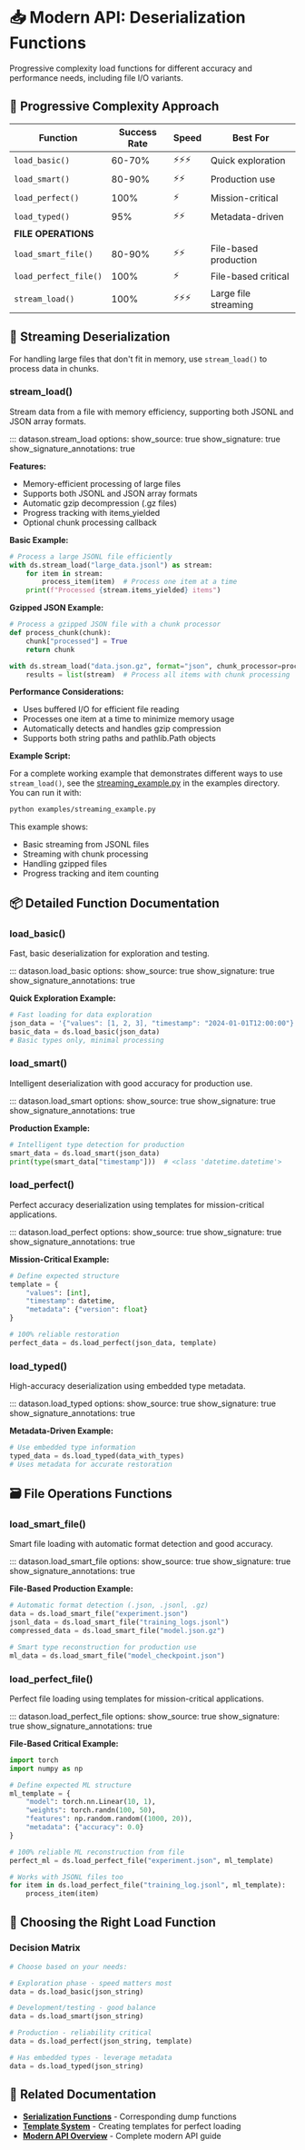# 📥 Modern API: Deserialization Functions

Progressive complexity load functions for different accuracy and performance needs, including file I/O variants.

## 🎯 Progressive Complexity Approach

| Function | Success Rate | Speed | Best For |
|----------|-------------|-------|----------|
| `load_basic()` | 60-70% | ⚡⚡⚡ | Quick exploration |
| `load_smart()` | 80-90% | ⚡⚡ | Production use |
| `load_perfect()` | 100% | ⚡ | Mission-critical |
| `load_typed()` | 95% | ⚡⚡ | Metadata-driven |
| **FILE OPERATIONS** | | | |
| `load_smart_file()` | 80-90% | ⚡⚡ | File-based production |
| `load_perfect_file()` | 100% | ⚡ | File-based critical |
| `stream_load()` | 100% | ⚡⚡⚡ | Large file streaming |

## 🚀 Streaming Deserialization

For handling large files that don't fit in memory, use `stream_load()` to process data in chunks.

### stream_load()

Stream data from a file with memory efficiency, supporting both JSONL and JSON array formats.

::: datason.stream_load
    options:
      show_source: true
      show_signature: true
      show_signature_annotations: true

**Features:**

- Memory-efficient processing of large files
- Supports both JSONL and JSON array formats
- Automatic gzip decompression (.gz files)
- Progress tracking with items_yielded
- Optional chunk processing callback

**Basic Example:**

```python
# Process a large JSONL file efficiently
with ds.stream_load("large_data.jsonl") as stream:
    for item in stream:
        process_item(item)  # Process one item at a time
    print(f"Processed {stream.items_yielded} items")
```

**Gzipped JSON Example:**

```python
# Process a gzipped JSON file with a chunk processor
def process_chunk(chunk):
    chunk["processed"] = True
    return chunk

with ds.stream_load("data.json.gz", format="json", chunk_processor=process_chunk) as stream:
    results = list(stream)  # Process all items with chunk processing
```

**Performance Considerations:**

- Uses buffered I/O for efficient file reading
- Processes one item at a time to minimize memory usage
- Automatically detects and handles gzip compression
- Supports both string paths and pathlib.Path objects

**Example Script:**

For a complete working example that demonstrates different ways to use `stream_load()`, see the [streaming_example.py](https://github.com/yourusername/datason/blob/main/examples/streaming_example.py) in the examples directory. You can run it with:

```bash
python examples/streaming_example.py
```

This example shows:

- Basic streaming from JSONL files
- Streaming with chunk processing
- Handling gzipped files
- Progress tracking and item counting

## 📦 Detailed Function Documentation

### load_basic()

Fast, basic deserialization for exploration and testing.

::: datason.load_basic
    options:
      show_source: true
      show_signature: true
      show_signature_annotations: true

**Quick Exploration Example:**

```python
# Fast loading for data exploration
json_data = '{"values": [1, 2, 3], "timestamp": "2024-01-01T12:00:00"}'
basic_data = ds.load_basic(json_data)
# Basic types only, minimal processing
```

### load_smart()

Intelligent deserialization with good accuracy for production use.

::: datason.load_smart
    options:
      show_source: true
      show_signature: true
      show_signature_annotations: true

**Production Example:**

```python
# Intelligent type detection for production
smart_data = ds.load_smart(json_data)
print(type(smart_data["timestamp"]))  # <class 'datetime.datetime'>
```

### load_perfect()

Perfect accuracy deserialization using templates for mission-critical applications.

::: datason.load_perfect
    options:
      show_source: true
      show_signature: true
      show_signature_annotations: true

**Mission-Critical Example:**
```python
# Define expected structure
template = {
    "values": [int],
    "timestamp": datetime,
    "metadata": {"version": float}
}

# 100% reliable restoration
perfect_data = ds.load_perfect(json_data, template)
```

### load_typed()

High-accuracy deserialization using embedded type metadata.

::: datason.load_typed
    options:
      show_source: true
      show_signature: true
      show_signature_annotations: true

**Metadata-Driven Example:**
```python
# Use embedded type information
typed_data = ds.load_typed(data_with_types)
# Uses metadata for accurate restoration
```

## 🗃️ File Operations Functions

### load_smart_file()

Smart file loading with automatic format detection and good accuracy.

::: datason.load_smart_file
    options:
      show_source: true
      show_signature: true
      show_signature_annotations: true

**File-Based Production Example:**
```python
# Automatic format detection (.json, .jsonl, .gz)
data = ds.load_smart_file("experiment.json")
jsonl_data = ds.load_smart_file("training_logs.jsonl")
compressed_data = ds.load_smart_file("model.json.gz")

# Smart type reconstruction for production use
ml_data = ds.load_smart_file("model_checkpoint.json")
```

### load_perfect_file()

Perfect file loading using templates for mission-critical applications.

::: datason.load_perfect_file
    options:
      show_source: true
      show_signature: true
      show_signature_annotations: true

**File-Based Critical Example:**
```python
import torch
import numpy as np

# Define expected ML structure
ml_template = {
    "model": torch.nn.Linear(10, 1),
    "weights": torch.randn(100, 50),
    "features": np.random.random((1000, 20)),
    "metadata": {"accuracy": 0.0}
}

# 100% reliable ML reconstruction from file
perfect_ml = ds.load_perfect_file("experiment.json", ml_template)

# Works with JSONL files too
for item in ds.load_perfect_file("training_log.jsonl", ml_template):
    process_item(item)
```



## 🔄 Choosing the Right Load Function

### Decision Matrix

```python
# Choose based on your needs:

# Exploration phase - speed matters most
data = ds.load_basic(json_string)

# Development/testing - good balance
data = ds.load_smart(json_string)  

# Production - reliability critical
data = ds.load_perfect(json_string, template)

# Has embedded types - leverage metadata
data = ds.load_typed(json_string)
```

## 🔗 Related Documentation

- **[Serialization Functions](modern-serialization.md)** - Corresponding dump functions
- **[Template System](template-system.md)** - Creating templates for perfect loading
- **[Modern API Overview](modern-api.md)** - Complete modern API guide
